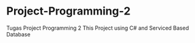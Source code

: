 # Project-Programming-2
Tugas Project Programming 2 
This Project using C# and Serviced Based Database
